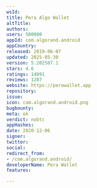 ```yaml
---
wsId: 
title: Pera Algo Wallet
altTitle: 
authors: 
users: 500000
appId: com.algorand.android
appCountry: 
released: 2019-06-07
updated: 2025-05-30
version: 5.202507.1
stars: 4.6
ratings: 14091
reviews: 1207
website: https://perawallet.app
repository: 
issue: 
icon: com.algorand.android.png
bugbounty: 
meta: ok
verdict: nobtc
appHashes: 
date: 2020-12-06
signer: 
twitter: 
social: 
redirect_from:
- /com.algorand.android/
developerName: Pera Wallet
features: 

---
```


